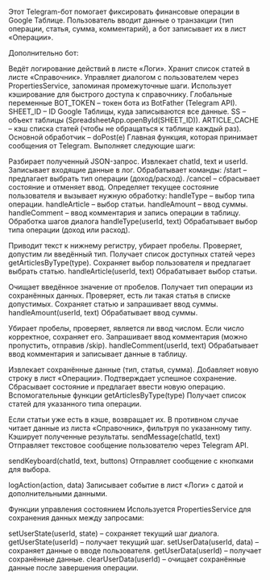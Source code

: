 Этот Telegram-бот помогает фиксировать финансовые операции в Google Таблице. 
Пользователь вводит данные о транзакции (тип операции, статья, сумма, комментарий), 
а бот записывает их в лист «Операции».

Дополнительно бот:

Ведёт логирование действий в листе «Логи».
Хранит список статей в листе «Справочник».
Управляет диалогом с пользователем через PropertiesService, запоминая промежуточные шаги.
Использует кэширование для быстрого доступа к справочнику.
Глобальные переменные
BOT_TOKEN – токен бота из BotFather (Telegram API).
SHEET_ID – ID Google Таблицы, куда записываются все данные.
SS – объект таблицы (SpreadsheetApp.openById(SHEET_ID)).
ARTICLE_CACHE – кэш списка статей (чтобы не обращаться к таблице каждый раз).
Основной обработчик – doPost(e)
Главная функция, которая принимает сообщения от Telegram. Выполняет следующие шаги:

Разбирает полученный JSON-запрос.
Извлекает chatId, text и userId.
Записывает входящие данные в лог.
Обрабатывает команды:
/start – предлагает выбрать тип операции (доход/расход).
/cancel – сбрасывает состояние и отменяет ввод.
Определяет текущее состояние пользователя и вызывает нужную обработку:
handleType – выбор типа операции.
handleArticle – выбор статьи.
handleAmount – ввод суммы.
handleComment – ввод комментария и запись операции в таблицу.
Обработка шагов диалога
handleType(userId, text)
Обрабатывает выбор типа операции (доход или расход).

Приводит текст к нижнему регистру, убирает пробелы.
Проверяет, допустим ли введённый тип.
Получает список доступных статей через getArticlesByType(type).
Сохраняет выбор пользователя и предлагает выбрать статью.
handleArticle(userId, text)
Обрабатывает выбор статьи.

Очищает введённое значение от пробелов.
Получает тип операции из сохранённых данных.
Проверяет, есть ли такая статья в списке допустимых.
Сохраняет статью и запрашивает ввод суммы.
handleAmount(userId, text)
Обрабатывает ввод суммы.

Убирает пробелы, проверяет, является ли ввод числом.
Если число корректное, сохраняет его.
Запрашивает ввод комментария (можно пропустить, отправив /skip).
handleComment(userId, text)
Обрабатывает ввод комментария и записывает данные в таблицу.

Извлекает сохранённые данные (тип, статья, сумма).
Добавляет новую строку в лист «Операции».
Подтверждает успешное сохранение.
Сбрасывает состояние и предлагает ввести новую операцию.
Вспомогательные функции
getArticlesByType(type)
Получает список статей для указанного типа операции.

Если статьи уже есть в кэше, возвращает их.
В противном случае читает данные из листа «Справочник», фильтруя по указанному типу.
Кэширует полученные результаты.
sendMessage(chatId, text)
Отправляет текстовое сообщение пользователю через Telegram API.

sendKeyboard(chatId, text, buttons)
Отправляет сообщение с кнопками для выбора.

logAction(action, data)
Записывает событие в лист «Логи» с датой и дополнительными данными.

Функции управления состоянием
Используется PropertiesService для сохранения данных между запросами:

setUserState(userId, state) – сохраняет текущий шаг диалога.
getUserState(userId) – получает текущий шаг.
setUserData(userId, data) – сохраняет данные о вводе пользователя.
getUserData(userId) – получает сохранённые данные.
clearUserData(userId) – очищает сохранённые данные после завершения операции.
